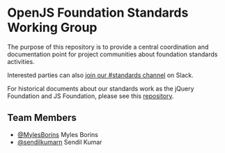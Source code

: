 # OpenJS Foundation Standards Working Group

The purpose of this repository is to provide a central coordination and documentation point for project communities about foundation standards activities. 

Interested parties can also [join our #standards channel](https://communityinviter.com/apps/js-foundation/join-openjs-foundation-on-slack) on Slack. 

For historical documents about our standards work as the jQuery Foundation and JS Foundation, please see this [repository](https://github.com/JSFoundation/standards).

## Team Members

<!-- ncu-team-sync.team(openjs-foundation/standards) -->
- [@MylesBorins](https://github.com/MylesBorins) Myles Borins
- [@sendilkumarn](https://github.com/sendilkumarn) Sendil Kumar
<!-- ncu-team-sync end -->
